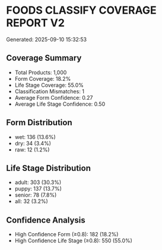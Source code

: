 # FOODS CLASSIFY COVERAGE REPORT V2
Generated: 2025-09-10 15:32:53

## Coverage Summary
- Total Products: 1,000
- Form Coverage: 18.2%
- Life Stage Coverage: 55.0%
- Classification Mismatches: 1
- Average Form Confidence: 0.27
- Average Life Stage Confidence: 0.50

## Form Distribution
- wet: 136 (13.6%)
- dry: 34 (3.4%)
- raw: 12 (1.2%)

## Life Stage Distribution
- adult: 303 (30.3%)
- puppy: 137 (13.7%)
- senior: 78 (7.8%)
- all: 32 (3.2%)

## Confidence Analysis
- High Confidence Form (≥0.8): 182 (18.2%)
- High Confidence Life Stage (≥0.8): 550 (55.0%)
